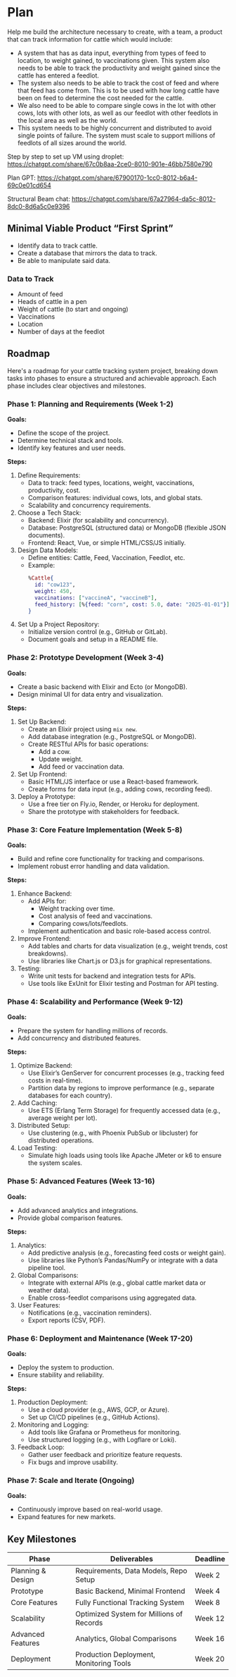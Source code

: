 # Plan

Help me build the architecture necessary to create, with a team, a product that can track information for cattle which would include:

- A system that has as data input, everything from types of feed to location, to weight gained, to vaccinations given. This system also needs to be able to track the productivity and weight gained since the cattle has entered a feedlot.
- The system also needs to be able to track the cost of feed and where that feed has come from. This is to be used with how long cattle have been on feed to determine the cost needed for the cattle.
- We also need to be able to compare single cows in the lot with other cows, lots with other lots, as well as our feedlot with other feedlots in the local area as well as the world.
- This system needs to be highly concurrent and distributed to avoid single points of failure. The system must scale to support millions of feedlots of all sizes around the world.

Step by step to set up VM using droplet:
https://chatgpt.com/share/67c0b8aa-2ce0-8010-901e-46bb7580e790

Plan GPT:
https://chatgpt.com/share/67900170-1cc0-8012-b6a4-69c0e01cd654

Structural Beam chat:
https://chatgpt.com/share/67a27964-da5c-8012-8dc0-8d6a5c0e9396


## Minimal Viable Product “First Sprint”

- Identify data to track cattle.
- Create a database that mirrors the data to track.
- Be able to manipulate said data.

### Data to Track

- Amount of feed
- Heads of cattle in a pen
- Weight of cattle (to start and ongoing)
- Vaccinations
- Location
- Number of days at the feedlot

## Roadmap

Here's a roadmap for your cattle tracking system project, breaking down tasks into phases to ensure a structured and achievable approach. Each phase includes clear objectives and milestones.

### Phase 1: Planning and Requirements (Week 1-2)

**Goals:**

- Define the scope of the project.
- Determine technical stack and tools.
- Identify key features and user needs.

**Steps:**

1. Define Requirements:
   - Data to track: feed types, locations, weight, vaccinations, productivity, cost.
   - Comparison features: individual cows, lots, and global stats.
   - Scalability and concurrency requirements.
2. Choose a Tech Stack:
   - Backend: Elixir (for scalability and concurrency).
   - Database: PostgreSQL (structured data) or MongoDB (flexible JSON documents).
   - Frontend: React, Vue, or simple HTML/CSS/JS initially.
3. Design Data Models:
   - Define entities: Cattle, Feed, Vaccination, Feedlot, etc.
   - Example:
     ```elixir
     %Cattle{
       id: "cow123",
       weight: 450,
       vaccinations: ["vaccineA", "vaccineB"],
       feed_history: [%{feed: "corn", cost: 5.0, date: "2025-01-01"}]
     }
     ```
4. Set Up a Project Repository:
   - Initialize version control (e.g., GitHub or GitLab).
   - Document goals and setup in a README file.

### Phase 2: Prototype Development (Week 3-4)

**Goals:**

- Create a basic backend with Elixir and Ecto (or MongoDB).
- Design minimal UI for data entry and visualization.

**Steps:**

1. Set Up Backend:
   - Create an Elixir project using `mix new`.
   - Add database integration (e.g., PostgreSQL or MongoDB).
   - Create RESTful APIs for basic operations:
     - Add a cow.
     - Update weight.
     - Add feed or vaccination data.
2. Set Up Frontend:
   - Basic HTML/JS interface or use a React-based framework.
   - Create forms for data input (e.g., adding cows, recording feed).
3. Deploy a Prototype:
   - Use a free tier on Fly.io, Render, or Heroku for deployment.
   - Share the prototype with stakeholders for feedback.

### Phase 3: Core Feature Implementation (Week 5-8)

**Goals:**

- Build and refine core functionality for tracking and comparisons.
- Implement robust error handling and data validation.

**Steps:**

1. Enhance Backend:
   - Add APIs for:
     - Weight tracking over time.
     - Cost analysis of feed and vaccinations.
     - Comparing cows/lots/feedlots.
   - Implement authentication and basic role-based access control.
2. Improve Frontend:
   - Add tables and charts for data visualization (e.g., weight trends, cost breakdowns).
   - Use libraries like Chart.js or D3.js for graphical representations.
3. Testing:
   - Write unit tests for backend and integration tests for APIs.
   - Use tools like ExUnit for Elixir testing and Postman for API testing.

### Phase 4: Scalability and Performance (Week 9-12)

**Goals:**

- Prepare the system for handling millions of records.
- Add concurrency and distributed features.

**Steps:**

1. Optimize Backend:
   - Use Elixir’s GenServer for concurrent processes (e.g., tracking feed costs in real-time).
   - Partition data by regions to improve performance (e.g., separate databases for each country).
2. Add Caching:
   - Use ETS (Erlang Term Storage) for frequently accessed data (e.g., average weight per lot).
3. Distributed Setup:
   - Use clustering (e.g., with Phoenix PubSub or libcluster) for distributed operations.
4. Load Testing:
   - Simulate high loads using tools like Apache JMeter or k6 to ensure the system scales.

### Phase 5: Advanced Features (Week 13-16)

**Goals:**

- Add advanced analytics and integrations.
- Provide global comparison features.

**Steps:**

1. Analytics:
   - Add predictive analysis (e.g., forecasting feed costs or weight gain).
   - Use libraries like Python’s Pandas/NumPy or integrate with a data pipeline tool.
2. Global Comparisons:
   - Integrate with external APIs (e.g., global cattle market data or weather data).
   - Enable cross-feedlot comparisons using aggregated data.
3. User Features:
   - Notifications (e.g., vaccination reminders).
   - Export reports (CSV, PDF).

### Phase 6: Deployment and Maintenance (Week 17-20)

**Goals:**

- Deploy the system to production.
- Ensure stability and reliability.

**Steps:**

1. Production Deployment:
   - Use a cloud provider (e.g., AWS, GCP, or Azure).
   - Set up CI/CD pipelines (e.g., GitHub Actions).
2. Monitoring and Logging:
   - Add tools like Grafana or Prometheus for monitoring.
   - Use structured logging (e.g., with Logflare or Loki).
3. Feedback Loop:
   - Gather user feedback and prioritize feature requests.
   - Fix bugs and improve usability.

### Phase 7: Scale and Iterate (Ongoing)

**Goals:**

- Continuously improve based on real-world usage.
- Expand features for new markets.

## Key Milestones

| Phase               | Deliverables                           | Deadline |
|---------------------|----------------------------------------|----------|
| Planning & Design   | Requirements, Data Models, Repo Setup  | Week 2   |
| Prototype           | Basic Backend, Minimal Frontend        | Week 4   |
| Core Features       | Fully Functional Tracking System       | Week 8   |
| Scalability         | Optimized System for Millions of Records| Week 12  |
| Advanced Features   | Analytics, Global Comparisons          | Week 16  |
| Deployment          | Production Deployment, Monitoring Tools| Week 20  |
```
